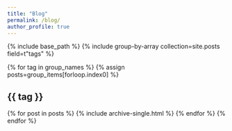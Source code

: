 ```yaml
---
title: "Blog"
permalink: /blog/
author_profile: true
---
```


{% include base_path %}
{% include group-by-array collection=site.posts field=t"tags" %}

{% for tag in group_names %}
    {% assign posts=group_items[forloop.index0] %}
    <h2 id="{{ tag | slugify }}" class="archive__substitute">{{ tag }}</h2>
    {% for post in posts %}
        {% include archive-single.html %}
    {% endfor %}
{% endfor %}
